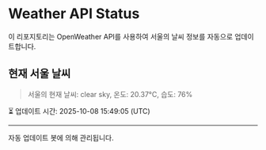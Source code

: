
# Weather API Status

이 리포지토리는 OpenWeather API를 사용하여 서울의 날씨 정보를 자동으로 업데이트합니다.

## 현재 서울 날씨
> 서울의 현재 날씨: clear sky, 온도: 20.37°C, 습도: 76%

⏳ 업데이트 시간: 2025-10-08 15:49:05 (UTC)

---
자동 업데이트 봇에 의해 관리됩니다.
